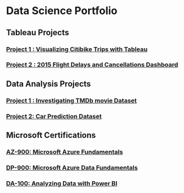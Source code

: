 # Data Science Portfolio

## Tableau Projects
### [Project 1 : Visualizing Citibike Trips with Tableau](https://public.tableau.com/profile/jayant.jaishwin#!/vizhome/VisualizingCitibikeTrips2018/Feb2018)
### [Project 2 : 2015 Flight Delays and Cancellations Dashboard](https://public.tableau.com/profile/jayant.jaishwin#!/vizhome/Flight2015Dashboard/DashboardofFlights2015)

## Data Analysis Projects
### [Project 1 : Investigating TMDb movie Dataset](https://github.com/jaishwin/Data-Analyst-Nanodegree/blob/master/TMDb%20Dataset.ipynb)
### [Project 2: Car Prediction Dataset ](https://www.kaggle.com/jjaishwin/car-prediction)

## Microsoft Certifications

### [AZ-900: Microsoft Azure Fundamentals](https://www.credly.com/badges/f0ddd76f-89d0-4ab5-b8bf-ee6e22eb28ff)
### [DP-900: Microsoft Azure Data Fundamentals](https://www.credly.com/badges/f0ddd76f-89d0-4ab5-b8bf-ee6e22eb28ff)
### [DA-100: Analyzing Data with Power BI](https://www.youracclaim.com/badges/1a5ee537-31ef-4b5a-8287-8eda093f099d/public_url)
